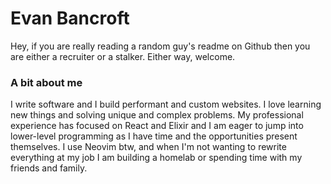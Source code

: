 # Evan Bancroft

Hey, if you are really reading a random guy's readme on Github then you are either a recruiter or a stalker. Either way, welcome.

### A bit about me

I write software and I build performant and custom websites. I love learning new things and solving unique and complex problems.
My professional experience has focused on React and Elixir and I am eager to jump into lower-level programming as I have time and the opportunities present themselves.
I use Neovim btw, and when I'm not wanting to rewrite everything at my job I am building a homelab or spending time with my friends and family.







